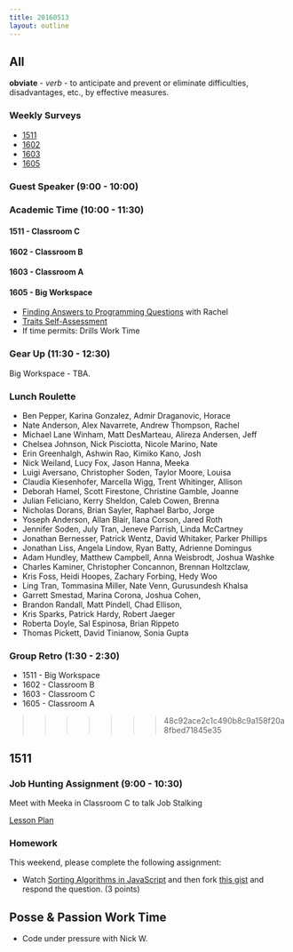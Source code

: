 ```yaml
---
title: 20160513
layout: outline
---
```

## All


**obviate** - _verb_ - to anticipate and prevent or eliminate difficulties,
disadvantages, etc., by effective measures.

### Weekly Surveys

* [1511]()
* [1602](https://docs.google.com/forms/d/1ePkZO9Fchf12CJjBhhnrK9vhEudNPVVDkb0Xvdv65IM/viewform)
* [1603](https://docs.google.com/forms/d/1-mAcUDRf6IT9rdb9QslXn9G_sZR6yPEEF2YE3H-U0B0/viewform)
* [1605](http://goo.gl/forms/SkTo2i6VM6)

### Guest Speaker (9:00 - 10:00)

### Academic Time (10:00 - 11:30)

#### 1511 - Classroom C

#### 1602 - Classroom B

#### 1603 - Classroom A

#### 1605 - Big Workspace

* [Finding Answers to Programming Questions](https://github.com/turingschool/lesson_plans/blob/master/ruby_01-object_oriented_programming_with_ruby/finding_answers_to_programming_questions.markdown) with Rachel
* [Traits Self-Assessment](https://docs.google.com/a/casimircreative.com/forms/d/1mpvN12nKOCuk5lO2yO7GL9Lh9UCE0M6J7iKLY5gONSs/viewform)
* If time permits: Drills Work Time

### Gear Up (11:30 - 12:30)

Big Workspace - TBA.

### Lunch Roulette

* Ben Pepper, Karina Gonzalez, Admir Draganovic, Horace
* Nate Anderson, Alex Navarrete, Andrew Thompson, Rachel
* Michael Lane Winham, Matt DesMarteau, Alireza Andersen, Jeff
* Chelsea Johnson, Nick Pisciotta, Nicole Marino, Nate
* Erin Greenhalgh, Ashwin Rao, Kimiko Kano, Josh
* Nick Weiland, Lucy Fox, Jason Hanna, Meeka
* Luigi Aversano, Christopher Soden, Taylor Moore, Louisa
* Claudia Kiesenhofer, Marcella Wigg, Trent Whitinger, Allison
* Deborah Hamel, Scott Firestone, Christine Gamble, Joanne
* Julian Feliciano, Kerry Sheldon, Caleb Cowen, Brenna
* Nicholas Dorans, Brian Sayler, Raphael Barbo, Jorge
* Yoseph Anderson, Allan Blair, Ilana Corson, Jared Roth
* Jennifer Soden, July Tran, Jeneve Parrish, Linda McCartney
* Jonathan Bernesser, Patrick Wentz, David Whitaker, Parker Phillips
* Jonathan Liss, Angela Lindow, Ryan Batty, Adrienne Domingus
* Adam Hundley, Matthew Campbell, Anna Weisbrodt, Joshua Washke
* Charles Kaminer, Christopher Concannon, Brennan Holtzclaw,
* Kris Foss, Heidi Hoopes, Zachary Forbing, Hedy Woo
* Ling Tran, Tommasina Miller, Nate Venn, Gurusundesh Khalsa
* Garrett Smestad, Marina Corona, Joshua Cohen,
* Brandon Randall, Matt Pindell, Chad Ellison,
* Kris Sparks, Patrick Hardy, Robert Jaeger
* Roberta Doyle, Sal Espinosa, Brian Rippeto
* Thomas Pickett, David Tinianow, Sonia Gupta

### Group Retro (1:30 - 2:30)

* 1511 - Big Workspace
* 1602 - Classroom B
* 1603 - Classroom C
* 1605 - Classroom A

>>>>>>> 48c92ace2c1c490b8c9a158f20a8fbed71845e35

## 1511

### Job Hunting Assignment (9:00 - 10:30)

Meet with Meeka in Classroom C to talk Job Stalking

[Lesson Plan](https://github.com/turingschool/lesson_plans/blob/master/ruby_04-apis_and_scalability/job-hunting-assignment.markdown)

### Homework

This weekend, please complete the following assignment:

- Watch [Sorting Algorithms in JavaScript](https://www.youtube.com/watch?v=uRyqlhjXYQI) and then fork [this gist][sort] and respond the question. (3 points)

[sort]: https://gist.github.com/stevekinney/9e9cfeb225c8133fda73

## Posse & Passion Work Time

* Code under pressure with Nick W.
